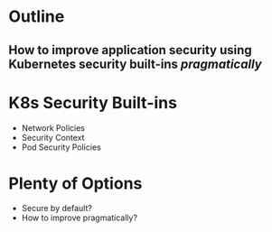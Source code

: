 # Outline

## How to improve application security using Kubernetes security built-ins *pragmatically*



# K8s Security Built-ins

* Network Policies
* Security Context
* Pod Security Policies



# Plenty of Options

* Secure by default?
* How to improve pragmatically?
